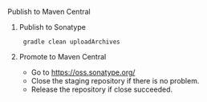 Publish to Maven Central

1. Publish to Sonatype
       
        gradle clean uploadArchives
        
2. Promote to Maven Central
    * Go to https://oss.sonatype.org/
    * Close the staging repository if there is no problem.
    * Release the repository if close succeeded.
    

